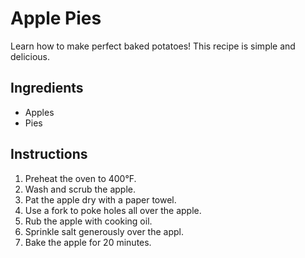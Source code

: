 # Apple Pies

Learn how to make perfect baked potatoes! This recipe is simple and delicious.

## Ingredients

- Apples
- Pies

## Instructions

1. Preheat the oven to 400°F.
2. Wash and scrub the apple.
3. Pat the apple dry with a paper towel.
4. Use a fork to poke holes all over the apple.
5. Rub the apple with cooking oil.
6. Sprinkle salt generously over the appl.
7. Bake the apple for 20 minutes.